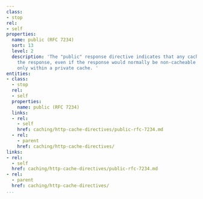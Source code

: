 ```yaml
---
class:
- stop
rel:
- self
properties:
  name: public (RFC 7234)
  sort: 13
  level: 2
  description: 'The "public" response directive indicates that any cache MAY store
    the response, even if the response would normally be non-cacheable or cacheable
    only within a private cache. '
entities:
- class:
  - stop
  rel:
  - self
  properties:
    name: public (RFC 7234)
  links:
  - rel:
    - self
    href: caching/http-cache-directives/public-rfc-7234.md
  - rel:
    - parent
    href: caching/http-cache-directives/
links:
- rel:
  - self
  href: caching/http-cache-directives/public-rfc-7234.md
- rel:
  - parent
  href: caching/http-cache-directives/
...
```

